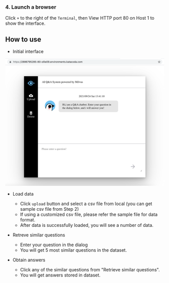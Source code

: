 ### 4. Launch a browser

Click `+` to the right of the `Terminal`, then View HTTP port 80 on Host 1 to show the interface.

## How to use
- Initial interface

![](pic/pic.png)

- Load data
  - Click `upload` button and select a csv file from local (you can get sample csv file from Step 2)
  - If using a customized csv file, please refer the sample file for data format.
  - After data is successfully loaded, you will see a number of data.


- Retreve similar questions
  - Enter your question in the dialog
  - You will get 5 most similar questions in the dataset.


- Obtain answers
  - Click any of the similar questions from "Retrieve similar questions".
  - You will get answers stored in dataset.
